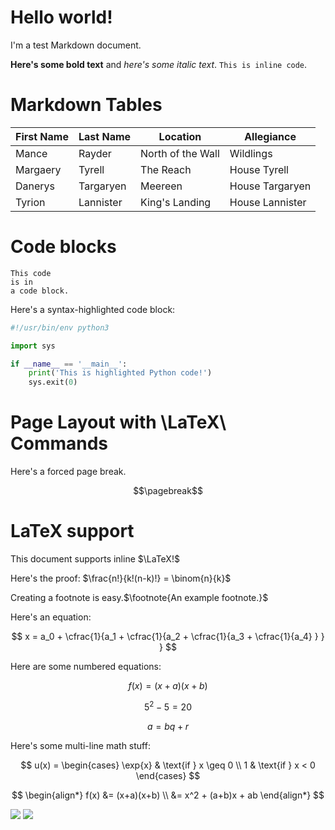 # Hello world!

I'm a test Markdown document.

**Here's some bold text** and *here's some italic text*. `This is inline code`.

# Markdown Tables

First Name  |  Last Name  |  Location           |  Allegiance
------------|-------------|---------------------|-----------------
Mance       |  Rayder     |  North of the Wall  |  Wildlings
Margaery    |  Tyrell     |  The Reach          |  House Tyrell
Danerys     |  Targaryen  |  Meereen            |  House Targaryen
Tyrion      |  Lannister  |  King's Landing     |  House Lannister

# Code blocks

    This code
    is in
    a code block.

Here's a syntax-highlighted code block:

```python
#!/usr/bin/env python3

import sys

if __name__ == '__main__':
    print('This is highlighted Python code!')
    sys.exit(0)
```

# Page Layout with \LaTeX\ Commands

Here's a forced page break.

$$\pagebreak$$

# LaTeX support

This document supports inline $\LaTeX!$

Here's the proof: $\frac{n!}{k!(n-k)!} = \binom{n}{k}$

Creating a footnote is easy.$\footnote{An example footnote.}$

Here's an equation:

$$
  x = a_0 + \cfrac{1}{a_1
          + \cfrac{1}{a_2
          + \cfrac{1}{a_3 + \cfrac{1}{a_4} } } }
$$

Here are some numbered equations:

$$
\begin{equation} 
 f(x)=(x+a)(x+b)
\end{equation}
$$

$$
\begin{equation}
5^2 - 5 = 20
\end{equation}
$$

$$
\begin{equation}
a = bq + r
\end{equation}
$$

Here's some multi-line math stuff:

$$
 u(x) =
  \begin{cases}
   \exp{x} & \text{if } x \geq 0 \\
   1       & \text{if } x < 0
  \end{cases}
$$

$$
\begin{align*}
 f(x) &= (x+a)(x+b) \\
 &= x^2 + (a+b)x + ab
\end{align*}
$$

<img src="http://chart.apis.google.com/chart?cht=tx&chs=1x0&chf=bg,s,FFFFFF00&chco=000000&chs=40&chl=\sqrt{x}">

<img src="http://www.codecogs.com/eq.latex?\underbrace{a+\overbrace{b+\cdots+y}^{24}+z}_{26})"/>
